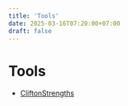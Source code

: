 ```yaml
---
title: 'Tools'
date: 2025-03-16T07:20:00+07:00
draft: false
---
```


# Tools

- [CliftonStrengths](./cliftonstrengths/)
